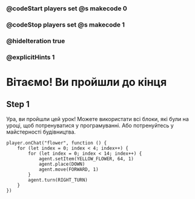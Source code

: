 ### @codeStart players set @s makecode 0
### @codeStop players set @s makecode 1

### @hideIteration true
### @explicitHints 1


# Вітаємо! Ви пройшли до кінця

## Step 1
Ура, ви пройшли цей урок! Можете використати всі блоки, які були на уроці, щоб потренуватися у програмуванні. Або потренуйтесь у майстерності будівництва.


```ghost
player.onChat("flower", function () {
    for (let index = 0; index < 4; index++) {
        for (let index = 0; index < 14; index++) {
            agent.setItem(YELLOW_FLOWER, 64, 1)
            agent.place(DOWN)
            agent.move(FORWARD, 1)
        }
        agent.turn(RIGHT_TURN)
    }
})

``` 
